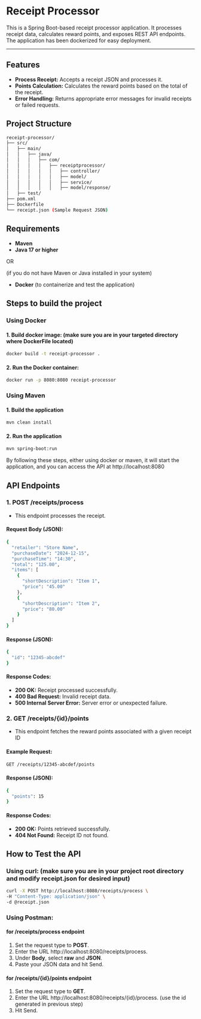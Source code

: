 # Receipt Processor

This is a Spring Boot-based receipt processor application. It processes receipt data, calculates reward points, and exposes REST API endpoints. The application has been dockerized for easy deployment.

---

## Features

- **Process Receipt:** Accepts a receipt JSON and processes it.
- **Points Calculation:** Calculates the reward points based on the total of the receipt.
- **Error Handling:** Returns appropriate error messages for invalid receipts or failed requests.

## Project Structure
```bash
receipt-processor/
├── src/
│   ├── main/
│   │   ├── java/
│   │   │   ├── com/
│   │   │   │   ├── receiptprocessor/
│   │   │   │   │   ├── controller/
│   │   │   │   │   ├── model/
│   │   │   │   │   ├── service/
│   │   │   │   │   ├── model/response/
│   ├── test/
├── pom.xml
├── Dockerfile
└── receipt.json (Sample Request JSON)
```

## Requirements
- **Maven**
- **Java 17 or higher**

OR

(if you do not have Maven or Java installed in your system)

- **Docker** (to containerize and test the application)

## Steps to build the project
### Using Docker

#### 1. Build docker image: (make sure you are in your targeted directory where DockerFile located)
```bash
docker build -t receipt-processor .
```
#### 2. Run the Docker container:
```bash
docker run -p 8080:8080 receipt-processor
```

### Using Maven

#### 1. Build the application
```bash
mvn clean install
```
#### 2. Run the application
```bash
mvn spring-boot:run
```
By following these steps, either using docker or maven, it will start the application, and you can access the API at http://localhost:8080

## API Endpoints
### 1. POST /receipts/process
- This endpoint processes the receipt.
#### Request Body (JSON):
```bash
{
  "retailer": "Store Name",
  "purchaseDate": "2024-12-15",
  "purchaseTime": "14:30",
  "total": "125.00",
  "items": [
    {
      "shortDescription": "Item 1",
      "price": "45.00"
    },
    {
      "shortDescription": "Item 2",
      "price": "80.00"
    }
  ]
}
```
#### Response (JSON):
```bash
{
  "id": "12345-abcdef"
}
```
#### Response Codes:
- **200 OK:** Receipt processed successfully.
- **400 Bad Request:** Invalid receipt data.
- **500 Internal Server Error:** Server error or unexpected failure.

### 2. GET /receipts/{id}/points
- This endpoint fetches the reward points associated with a given receipt ID
#### Example Request:
```bash
GET /receipts/12345-abcdef/points
```
#### Response (JSON):
```bash
{
  "points": 15
}
```
#### Response Codes:
- **200 OK:** Points retrieved successfully.
- **404 Not Found:** Receipt ID not found.

## How to Test the API
### Using curl: (make sure you are in your project root directory and modify receipt.json for desired input) 
```bash
curl -X POST http://localhost:8080/receipts/process \
-H "Content-Type: application/json" \
-d @receipt.json
```

### Using Postman:
#### for /receipts/process endpoint
1. Set the request type to **POST**.
2. Enter the URL http://localhost:8080/receipts/process.
3. Under **Body**, select **raw** and **JSON**.
4. Paste your JSON data and hit Send.

#### for /receipts/{id}/points endpoint
1. Set the request type to **GET**.
2. Enter the URL http://localhost:8080/receipts/{id}/process. (use the id generated in previous step)
3. Hit Send.
